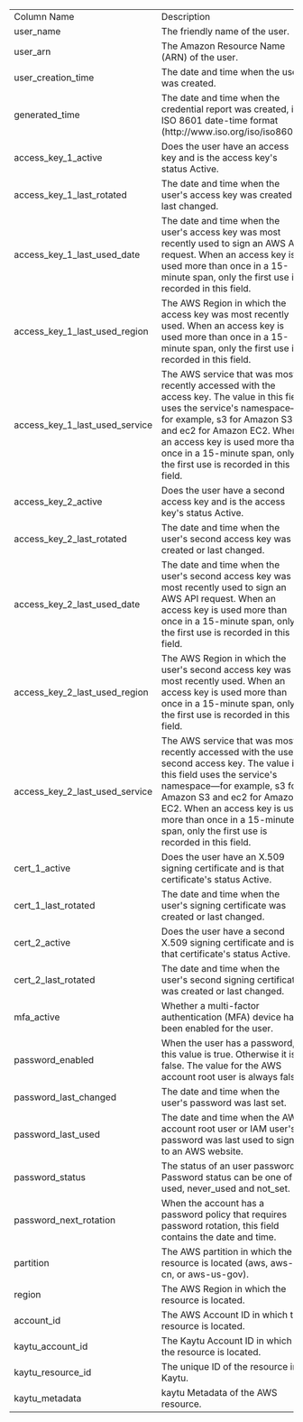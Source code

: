 <table>
	<tr><td>Column Name</td><td>Description</td></tr>
	<tr><td>user_name</td><td>The friendly name of the user.</td></tr>
	<tr><td>user_arn</td><td>The Amazon Resource Name (ARN) of the user.</td></tr>
	<tr><td>user_creation_time</td><td>The date and time when the user was created.</td></tr>
	<tr><td>generated_time</td><td>The date and time when the credential report was created, in ISO 8601 date-time format (http://www.iso.org/iso/iso8601).</td></tr>
	<tr><td>access_key_1_active</td><td>Does the user have an access key and is the access key's status Active.</td></tr>
	<tr><td>access_key_1_last_rotated</td><td>The date and time when the user's access key was created or last changed.</td></tr>
	<tr><td>access_key_1_last_used_date</td><td>The date and time when the user's access key was most recently used to sign an AWS API request. When an access key is used more than once in a 15-minute span, only the first use is recorded in this field.</td></tr>
	<tr><td>access_key_1_last_used_region</td><td>The AWS Region in which the access key was most recently used. When an access key is used more than once in a 15-minute span, only the first use is recorded in this field.</td></tr>
	<tr><td>access_key_1_last_used_service</td><td>The AWS service that was most recently accessed with the access key. The value in this field uses the service's namespace—for example, s3 for Amazon S3 and ec2 for Amazon EC2. When an access key is used more than once in a 15-minute span, only the first use is recorded in this field.</td></tr>
	<tr><td>access_key_2_active</td><td>Does the user have a second access key and is the access key's status Active.</td></tr>
	<tr><td>access_key_2_last_rotated</td><td>The date and time when the user's second access key was created or last changed.</td></tr>
	<tr><td>access_key_2_last_used_date</td><td>The date and time when the user's second access key was most recently used to sign an AWS API request. When an access key is used more than once in a 15-minute span, only the first use is recorded in this field.</td></tr>
	<tr><td>access_key_2_last_used_region</td><td>The AWS Region in which the user's second access key was most recently used. When an access key is used more than once in a 15-minute span, only the first use is recorded in this field.</td></tr>
	<tr><td>access_key_2_last_used_service</td><td>The AWS service that was most recently accessed with the user's second access key. The value in this field uses the service's namespace—for example, s3 for Amazon S3 and ec2 for Amazon EC2. When an access key is used more than once in a 15-minute span, only the first use is recorded in this field.</td></tr>
	<tr><td>cert_1_active</td><td>Does the user have an X.509 signing certificate and is that certificate's status Active.</td></tr>
	<tr><td>cert_1_last_rotated</td><td>The date and time when the user's signing certificate was created or last changed.</td></tr>
	<tr><td>cert_2_active</td><td>Does the user have a second X.509 signing certificate and is that certificate's status Active.</td></tr>
	<tr><td>cert_2_last_rotated</td><td>The date and time when the user's second signing certificate was created or last changed.</td></tr>
	<tr><td>mfa_active</td><td>Whether a multi-factor authentication (MFA) device has been enabled for the user.</td></tr>
	<tr><td>password_enabled</td><td>When the user has a password, this value is true. Otherwise it is false. The value for the AWS account root user is always false.</td></tr>
	<tr><td>password_last_changed</td><td>The date and time when the user's password was last set.</td></tr>
	<tr><td>password_last_used</td><td>The date and time when the AWS account root user or IAM user's password was last used to sign in to an AWS website.</td></tr>
	<tr><td>password_status</td><td>The status of an user password. Password status can be one of used, never_used and not_set.</td></tr>
	<tr><td>password_next_rotation</td><td>When the account has a password policy that requires password rotation, this field contains the date and time.</td></tr>
	<tr><td>partition</td><td>The AWS partition in which the resource is located (aws, aws-cn, or aws-us-gov).</td></tr>
	<tr><td>region</td><td>The AWS Region in which the resource is located.</td></tr>
	<tr><td>account_id</td><td>The AWS Account ID in which the resource is located.</td></tr>
	<tr><td>kaytu_account_id</td><td>The Kaytu Account ID in which the resource is located.</td></tr>
	<tr><td>kaytu_resource_id</td><td>The unique ID of the resource in Kaytu.</td></tr>
	<tr><td>kaytu_metadata</td><td>kaytu Metadata of the AWS resource.</td></tr>
</table>